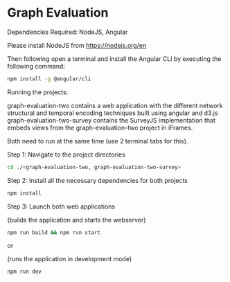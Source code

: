 # Graph Evaluation

Dependencies Required: NodeJS, Angular

Please install NodeJS from https://nodejs.org/en

Then following open a terminal and install the Angular CLI by executing the following command:


```bash
npm install -g @angular/cli
```

Running the projects:

graph-evaluation-two contains a web application with the different network structural and temporal encoding techniques built using angular and d3.js
graph-evaluation-two-survey contains the SurveyJS implementation that embeds views from the graph-evaluation-two project in iFrames.

Both need to run at the same time (use 2 terminal tabs for this).

Step 1: Navigate to the project directories


```bash
cd ./<graph-evaluation-two, graph-evaluation-two-survey>
```

Step 2: Install all the necessary dependencies for both projects


```bash
npm install
```

Step 3: Launch both web applications

(builds the application and starts the webserver)

```bash
npm run build && npm run start
```

or 

(runs the application in development mode)
```bash
npm run dev
```
